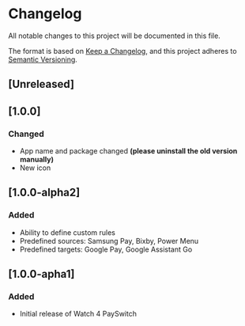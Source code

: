 # Changelog
All notable changes to this project will be documented in this file.

The format is based on [Keep a Changelog](https://keepachangelog.com/en/1.0.0/),
and this project adheres to [Semantic Versioning](https://semver.org/spec/v2.0.0.html).

## [Unreleased]

## [1.0.0]
### Changed
- App name and package changed **(please uninstall the old version manually)** 
- New icon

## [1.0.0-alpha2]
### Added
- Ability to define custom rules
- Predefined sources: Samsung Pay, Bixby, Power Menu
- Predefined targets: Google Pay, Google Assistant Go

## [1.0.0-apha1]
### Added
- Initial release of Watch 4 PaySwitch